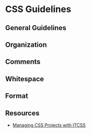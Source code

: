 # CSS Guidelines

## General Guidelines

## Organization

## Comments

## Whitespace

## Format

## Resources

- [Managing CSS Projects with ITCSS](https://speakerdeck.com/dafed/managing-css-projects-with-itcss)